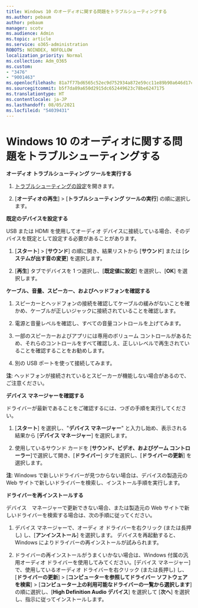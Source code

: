 ```yaml
---
title: Windows 10 のオーディオに関する問題をトラブルシューティングする
ms.author: pebaum
author: pebaum
manager: scotv
ms.audience: Admin
ms.topic: article
ms.service: o365-administration
ROBOTS: NOINDEX, NOFOLLOW
localization_priority: Normal
ms.collection: Adm_O365
ms.custom:
- "3476"
- "9001463"
ms.openlocfilehash: 81a7f77bd6565c52ec9d752934a872e59cc11e89b90a646d17c3549d72e8a69f
ms.sourcegitcommit: b5f7da89a650d2915dc652449623c78be6247175
ms.translationtype: HT
ms.contentlocale: ja-JP
ms.lasthandoff: 08/05/2021
ms.locfileid: "54039431"
---
```

# <a name="troubleshooting-audio-issues-in-windows-10"></a>Windows 10 のオーディオに関する問題をトラブルシューティングする

**オーディオ トラブルシューティング ツールを実行する**

1.  [トラブルシューティングの設定](ms-settings:troubleshoot)を開きます。

2.  [**オーディオの再生**] > [**トラブルシューティング ツールの実行**] の順に選択します。

**既定のデバイスを設定する**

USB または HDMI を使用してオーディオ デバイスに接続している場合、そのデバイスを既定として設定する必要があることがあります。

1. [**スタート**]  >  [**サウンド**] の順に開き、結果リストから [**サウンド**] または [**システムが出す音の変更**] を選択します。

2.  [**再生**] タブでデバイスを 1 つ選択し、[**既定値に設定**] を選択し、[**OK**] を選択します。

**ケーブル、音量、スピーカー、およびヘッドフォンを確認する**

1. スピーカーとヘッドフォンの接続を確認してケーブルの緩みがないことを確かめ、ケーブルが正しいジャックに接続されていることを確認します。

2. 電源と音量レベルを確認し、すべての音量コントロールを上げてみます。

3. 一部のスピーカーおよびアプリには専用のボリューム コントロールがあるため、それらのコントロールをすべて確認しえ、正しいレベルで再生されていることを確認することをお勧めします。

4. 別の USB ポートを使って接続してみます。

**注**: ヘッドフォンが接続されているとスピーカーが機能しない場合があるので、ご注意ください。

**デバイス マネージャーを確認する**

ドライバーが最新であることをご確認するには、つぎの手順を実行してください。

1. [**スタート**] を選択し、"**デバイス マネージャー**" と入力し始め、表示される結果から [**デバイス マネージャー**] を選択します。

2. 使用しているサウンド カードを [**サウンド、ビデオ、およびゲーム コントローラー**]で選択して開き、[**ドライバー**] タブを選択し、[**ドライバーの更新**] を選択します。

**注**: Windows で新しいドライバーが見つからない場合は、デバイスの製造元の Web サイトで新しいドライバーを検索し、インストール手順を実行します。

**ドライバーを再インストールする**

デバイス　マネージャーで更新できない場合、または製造元の Web サイトで新しいドライバーを検索する場合は、次の手順に従ってください。

1. デバイス マネージャーで、オーディ オ ドライバーを右クリック (または長押し) し、[**アンインストール**] を選択します。 デバイスを再起動すると、Windows によりドライバーの再インストールが試みられます。

2. ドライバーの再インストールがうまくいかない場合は、Windows 付属の汎用オーディオ ドライバーを使用してみてください。[デバイス マネージャー] で、使用しているオーディオ ドライバーを右クリック (または長押し) し、[**ドライバーの更新**] > [**コンピューターを参照してドライバー ソフトウェアを検索**] > [**コンピューター上の利用可能なドライバーの一覧から選択します**] の順に選択し、[**High Definition Audio デバイス**] を選択して [**次へ**] を選択し、指示に従ってインストールします。

